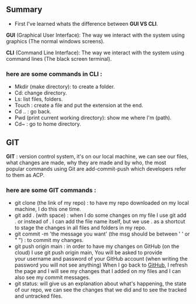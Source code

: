 ## Summary
- First I've learned whats the difference between **GUI VS CLI**. 

**GUI** (Graphical User Interface): The way we interact with the system using graphics (The normal windows screens). 

**CLI** (Command Line Interface): The way we interact with the system using command lines (The black screen terminal).  

### here are some commands in CLI :
- Mkdir (make directory): to create a folder.
- Cd: change directory. 
- Ls: list files, folders.
- Touch : create a file and put the extension at the end.
- Cd .. : go back.
- Pwd (print current working directory): show me where I'm (path). 
- Cd~ : go to home directory.  

## GIT
**GIT** : version control system, it's on our local machine, we can see our files, what changes are made, why they are made and by who, the most popular commands using Git are add-commit-push which developers refer to them as ACP.  

### here are some GIT commands :
- git clone (the link of my repo) : to have my repo downloaded on my local machine, I do this one time.
- git add . (with space) : when I do some changes on my file I use git add . or instead of . I can add the file name itself, but we use . as a shortcut to stage the changes in all files and folders in my repo. 
- git commit -m 'the message you want' (the msg should be between ' ' or " ") : to commit my changes.
- git push origin main : in order to have my changes on GitHub (on the cloud) I use git push origin main, You will be asked to provide your username and password of your GitHub account (when writing the password you will not see anything) When I go back to [GitHub](https://github.com), I refresh the page and I will see my changes that I added on my files and I can also see my commit messages.
- git status: will give us an explanation about what's happening, the state of our repo, we can see the changes that we did and to see the tracked and untracked files.
